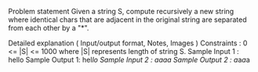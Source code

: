 Problem statement
Given a string S, compute recursively a new string where identical chars that are adjacent in the original string are separated from each other by a "*".

Detailed explanation ( Input/output format, Notes, Images )
Constraints :
0 <= |S| <= 1000
where |S| represents length of string S.
Sample Input 1 :
hello
Sample Output 1:
hel*lo
Sample Input 2 :
aaaa
Sample Output 2 :
a*a*a*a